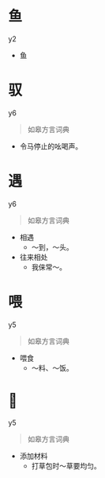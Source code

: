 # 鱼
y2
- 鱼


# 驭
y6
> 如皋方言词典
- 令马停止的吆喝声。

# 遇
y6
> 如皋方言词典
- 相遇
  - ～到，～头。
- 往来相处
  - 我俫常～。

# 喂
y5
> 如皋方言词典
- 喂食
  - ～料、～饭。

# 𢲴
y5
> 如皋方言词典
- 添加材料
  - 打草包时～草要均匀。
